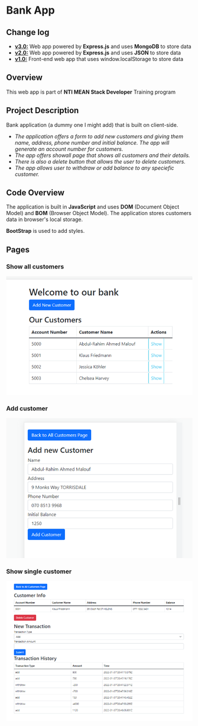 # Bank App

## Change log

- [**v3.0:**]() Web app powered by **Express.js** and uses **MongoDB** to store data
- [**v2.0:**](https://github.com/alwaleedibrahim/NTI-task-bank/tree/82211f6fe22f05e3fe3ff688b13e00cff411583e) Web app powered by **Express.js** and uses **JSON** to store data
- [**v1.0:**](https://github.com/alwaleedibrahim/NTI-task-bank/tree/a0b240c72386b20712aec5784e370a30d822be42) Front-end web app that uses window.localStorage to store data

## Overview

This web app is part of **NTI MEAN Stack Developer** Training program

## Project Description

Bank application (a dummy one I might add) that is built on client-side.

- _The application offers a form to add new customers and giving them name, address, phone number and initial balance. The app will generate an account number for customers._
- _The app offers showall page that shows all customers and their details._
- _There is also a delete button that allows the user to delete customers._
- _The app allows user to withdraw or add balance to any speciefic customer._

## Code Overview

The application is built in **JavaScript** and uses **DOM** (Document Object Model) and **BOM** (Browser Object Model). The application stores customers data in browser's local storage.

**BootStrap** is used to add styles.

## Pages

### Show all customers

![Show all customers](https://github.com/alwaleedibrahim/NTI-task-bank/blob/master/images/all.png?raw=true)

### Add customer

![Add customer](https://github.com/alwaleedibrahim/NTI-task-bank/blob/master/images/add.png?raw=true)

### Show single customer

![Show single customer](https://github.com/alwaleedibrahim/NTI-task-bank/blob/master/images/single.png?raw=true)
